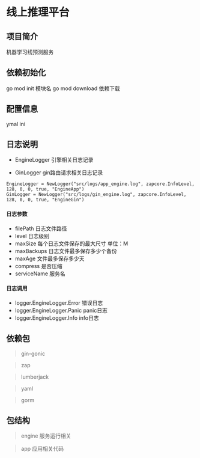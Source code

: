 # 线上推理平台
## 项目简介
机器学习线预测服务

## 依赖初始化
go mod init 模块名
go mod download 依赖下载
## 配置信息
ymal
ini
## 日志说明

* EngineLogger 引擎相关日志记录

* GinLogger gin路由请求相关日志记录


```
EngineLogger = NewLogger("src/logs/app_engine.log", zapcore.InfoLevel, 128, 0, 0, true, "EngineApp")
GinLogger = NewLogger("src/logs/gin_engine.log", zapcore.InfoLevel, 128, 0, 0, true, "EngineGin")
```

#### 日志参数
* filePath 日志文件路径
* level 日志级别
* maxSize 每个日志文件保存的最大尺寸 单位：M
* maxBackups 日志文件最多保存多少个备份
* maxAge 文件最多保存多少天
* compress 是否压缩
* serviceName 服务名



#### 日志调用

* logger.EngineLogger.Error 错误日志
* logger.EngineLogger.Panic panic日志
* logger.EngineLogger.Info info日志

## 依赖包
>gin-gonic 

>zap

> lumberjack

> yaml

> gorm

## 包结构

> engine 服务运行相关

> app 应用相关代码